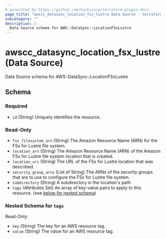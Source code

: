 ```yaml
---
# generated by https://github.com/hashicorp/terraform-plugin-docs
page_title: "awscc_datasync_location_fsx_lustre Data Source - terraform-provider-awscc"
subcategory: ""
description: |-
  Data Source schema for AWS::DataSync::LocationFSxLustre
---
```


# awscc_datasync_location_fsx_lustre (Data Source)

Data Source schema for AWS::DataSync::LocationFSxLustre



<!-- schema generated by tfplugindocs -->
## Schema

### Required

- `id` (String) Uniquely identifies the resource.

### Read-Only

- `fsx_filesystem_arn` (String) The Amazon Resource Name (ARN) for the FSx for Lustre file system.
- `location_arn` (String) The Amazon Resource Name (ARN) of the Amazon FSx for Lustre file system location that is created.
- `location_uri` (String) The URL of the FSx for Lustre location that was described.
- `security_group_arns` (List of String) The ARNs of the security groups that are to use to configure the FSx for Lustre file system.
- `subdirectory` (String) A subdirectory in the location's path.
- `tags` (Attributes Set) An array of key-value pairs to apply to this resource. (see [below for nested schema](#nestedatt--tags))

<a id="nestedatt--tags"></a>
### Nested Schema for `tags`

Read-Only:

- `key` (String) The key for an AWS resource tag.
- `value` (String) The value for an AWS resource tag.
